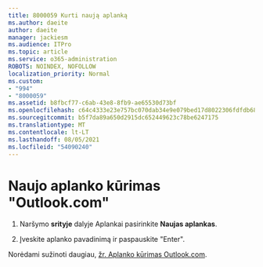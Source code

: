 ```yaml
---
title: 8000059 Kurti naują aplanką
ms.author: daeite
author: daeite
manager: jackiesm
ms.audience: ITPro
ms.topic: article
ms.service: o365-administration
ROBOTS: NOINDEX, NOFOLLOW
localization_priority: Normal
ms.custom:
- "994"
- "8000059"
ms.assetid: b8fbcf77-c6ab-43e8-8fb9-ae65530d73bf
ms.openlocfilehash: c64c4333e23e757bc070dab34e9e079bed17d8022306fdfdb68892fda76a4981
ms.sourcegitcommit: b5f7da89a650d2915dc652449623c78be6247175
ms.translationtype: MT
ms.contentlocale: lt-LT
ms.lasthandoff: 08/05/2021
ms.locfileid: "54090240"
---
```

# <a name="create-a-new-folder-in-outlookcom"></a>Naujo aplanko kūrimas "Outlook.com"

1. Naršymo **srityje** dalyje Aplankai pasirinkite **Naujas aplankas**.

2. Įveskite aplanko pavadinimą ir paspauskite "Enter".

Norėdami sužinoti daugiau, [žr. Aplanko kūrimas Outlook.com](https://support.office.com/article/5fa8de74-3562-4729-ac1d-5599f470b25a?wt.mc_id=Office_Outlook_com_Alchemy).
  
